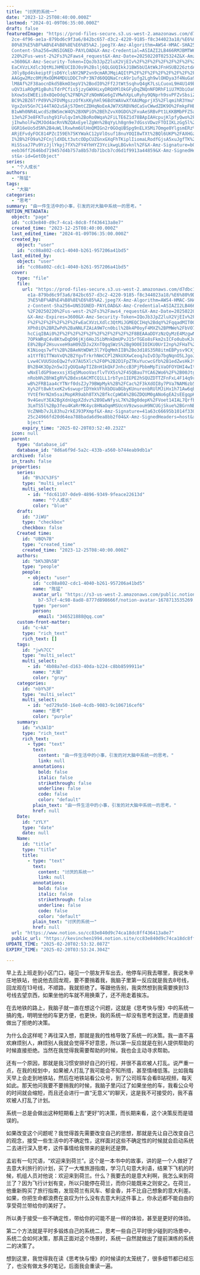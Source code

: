 ```yaml
---
title: "讨厌的系统一"
date: "2023-12-25T08:40:00.000Z"
lastmod: "2024-01-09T06:35:00.000Z"
draft: false
featuredImage: "https://prod-files-secure.s3.us-west-2.amazonaws.com/d7dbc101-8\
  2ce-4f96-ae1a-879bd6c9f3a6/842bc657-d3c2-4220-9185-f8c344023a18/%E6%80%9D%E8%\
  80%83%E5%BF%AB%E4%B8%8E%E6%85%A2.jpeg?X-Amz-Algorithm=AWS4-HMAC-SHA256&X-Amz-\
  Content-Sha256=UNSIGNED-PAYLOAD&X-Amz-Credential=ASIAZI2LB466RMJBMTW6%2F20250\
  220%2Fus-west-2%2Fs3%2Faws4_request&X-Amz-Date=20250220T025324Z&X-Amz-Expires\
  =3600&X-Amz-Security-Token=IQoJb3JpZ2luX2VjEIv%2F%2F%2F%2F%2F%2F%2F%2F%2F%2Fw\
  EaCXVzLXdlc3QtMiJHMEUCIDJ0s9%2Bslj6QLGUQIkkJ1BW5bUIAtWkJFnHSUB226ztdAiEA5B6NZ\
  J0ly8pd4skeiptFjsD6YclsNY2NP2vn9cmARJMqiAQItP%2F%2F%2F%2F%2F%2F%2F%2F%2F%2FAR\
  AAGgw2Mzc0MjMxODM4MDUiDDC7nPr3N7d60QQNaCrcA9r1ufg2Lgh9wlOHDya3f4NuGa9mo7MfZNZ\
  lM8Af%2F38aocnDkd5BkmO3epV1%2BodI0%2Ff2JtWt5sqhvQ4gK7LsLCuoxL9H4U149bJJ4NBxEe\
  uQV3iaROgM1gBuhiTdrPCfis5jzyGWXHixyDRQXMlOkGFyDqZNQnNFDRhF1iU7M3biOa9%2BAsaMF\
  bXow5sEWEEii0x8QeOdqC%2FND%2FzNOmNGe6gIVMwhXpLuRyhy9QNprh9svPFZvSbsiZITt0Xf%2\
  BC9%2BZ6TrPd9V%2FDVMgszzOfKsKKyhHl96BdtWAVwXfXAUMqprjX5%2FlqmihR3YmuY56pPEJmh\
  VgxZoV5Gn7C144TAO2uSAjS7DmtCZDHqNoEeAJW7XSRBVNdCaSvCWwdZDK9O%2FmkpFHBHvhBq0%2\
  B1wWh0NR4LwcdSzBWSmcW4Q%2BXNPiO%2BEhZvvX0GDG%2FxuAeSRBvPt1LKKBMbPFZ5a2%2Fxmnh\
  13e%2F3e8FKTushg91FulqvIm%2BoRo0Wqa%2FiLTE6Z1d78BApIAHcpujKlpfyQwo%2FIOJCUhfL\
  jIhwholFwZMJOd4acRnVNZQAxEyelZgWn%2BqYyLh8gn9e7dGssVDwzFTOIIKLzGg5l%2FMIuQHcY\
  UGR16eUo5dSN%2B4uWLlRxwhm6UlHnQMIGn2r0GOqUBSpg9nELXSMi7Omge0YlgsmERz%2Ba81UMS\
  ARjEFvdyFOC814PZcI59Eh75KYWakC12pVlOsuf18nuYOQI8wTXt%2BQl6UKP%2FAXHGzw3miRRPZ\
  I%2B%2FO9a%2FCnjldXDLt3utcODpCUZGnxGXqFhTKiplIiomaLRodfGjsA5xuJgfTK%2BH01AqL5\
  HiSSsaJ7Pu9YzJjlYkpj7fX%2FY4YhHYZ3YcikwgLBGvknl%2F&X-Amz-Signature=b001441997\
  eeb36ff2646bd719457d4b757a8b57db71bcb7cd6d1f9913a44859&X-Amz-SignedHeaders=ho\
  st&x-id=GetObject"
series:
  - "个人成长"
authors:
  - "陈猛"
tags:
  - "大脑"
categories:
  - "思考"
summary: "由一件生活中的小事，引发的对大脑中系统一的思考。"
NOTION_METADATA:
  object: "page"
  id: "cc83e840-d9c7-4ca1-8dc8-ff436413a8e7"
  created_time: "2023-12-25T08:40:00.000Z"
  last_edited_time: "2024-01-09T06:35:00.000Z"
  created_by:
    object: "user"
    id: "cc08a802-cdc1-4040-b261-957206a41bd5"
  last_edited_by:
    object: "user"
    id: "cc08a802-cdc1-4040-b261-957206a41bd5"
  cover:
    type: "file"
    file:
      url: "https://prod-files-secure.s3.us-west-2.amazonaws.com/d7dbc101-82ce-4f96-a\
        e1a-879bd6c9f3a6/842bc657-d3c2-4220-9185-f8c344023a18/%E6%80%9D%E8%80%8\
        3%E5%BF%AB%E4%B8%8E%E6%85%A2.jpeg?X-Amz-Algorithm=AWS4-HMAC-SHA256&X-Am\
        z-Content-Sha256=UNSIGNED-PAYLOAD&X-Amz-Credential=ASIAZI2LB466RE4WV6ID\
        %2F20250220%2Fus-west-2%2Fs3%2Faws4_request&X-Amz-Date=20250220T025240Z\
        &X-Amz-Expires=3600&X-Amz-Security-Token=IQoJb3JpZ2luX2VjEIv%2F%2F%2F%2\
        F%2F%2F%2F%2F%2F%2FwEaCXVzLXdlc3QtMiJGMEQCIHq%2BdqY%2FqqadMIT0GugR4Zc3X\
        XPh0iQ%2BRZwPd%2BaNNLFZAiA9W7cn0bil%2Bk4P0oyF4MXZ%2BPMWe%2FbVO77uHL2wUr\
        hcCiqIBAi0%2F%2F%2F%2F%2F%2F%2F%2F%2F%2F8BEAAaDDYzNzQyMzE4MzgwNSIMeEA5d\
        7OPkWRqC4v8KtwDqD96jKj6HoJ5ibMnkDmUPvJ15rTGEo8sFkm2sICFo0ubvKJqmGMkP0E2\
        E8%2BpF2HsuvxeH9aH09ZDJx2XnT0gqSWzS%2Bg9O0EIOIKU0UrI2np%2FHaT%2F1UujcYo\
        K1Nioqs7wft%2B%2BAeNtWDWt3l7YQqMmhIIB%2Bo3d18S35R8itmEBPysv9CXjYQk2lJfF\
        a1tYfB1TTWaVxQ%2B2YgvTrkrhNmCCPl2NkUXXwCeoqJuIvD3p7bgNqnO5LJgoJNgJNe3pv\
        Lvw4CVUU5UoEQw2fvX7AU5Xlc%2F0P%2B2D1FpZTKuYucwcGfb%2B1edZwsHkJtRzYOyo%2\
        B%2B4K3Dp2n5wJIyQUQaApTIZ8nH1kQkFJnhccB3PjPbbmMpTiVaOFOYOHI4wItXUaBeZ0A\
        wNxEldGP9aexxsjXSqSMuooVasflvTVXSs%2F45QBau7YCA62Wo6%2F%2B00JtgFZib5dfk\
        nRobN%2BhWIgRV%2Bdxs6ACMTCQ1LL1rbTyn1IEPE2hSQUZDTTZFnFxL4F14q9r29takiXk\
        wB%2FRB1aa4cYTNrf0dsZJy79BWpMyk%2B%2FCac%2F3kXdOI8y7PVa7NAM6zb5t%2B1RRE\
        Xy%2Ft8wktxeK2v6swuprIDYmkVFhXbDUaBGbyKUnurenbRUlMJiHx1h71Aw6qbavQY6pgE\
        YVtEfHrN2m5saiMopKR9abh8TX%2BfkcCpWOA%2BGZDQUM0gANo6gEA2sEEgqpK51osaZpo\
        9v4GeuY3EA2BgXdnUqpXZdvz%2B9EwNfysL7K%2Bg0depK%2FVoet14IAL7QrfbZLsA%2BD\
        3LmTS5l%2Bp3feu4KaRrMK4yc8HNaOqmMSUcnV9zwsouH9NCUGjSkue%2BGrnNBD%2B1OGO\
        VcZNHb7vJL83hu2rkEJ93PXmpf&X-Amz-Signature=41a63c66695b1014f330eae52298\
        25c24966fd20d64ea788bada6d9ea8bb2f04&X-Amz-SignedHeaders=host&x-id=GetO\
        bject"
      expiry_time: "2025-02-20T03:52:40.232Z"
  icon: null
  parent:
    type: "database_id"
    database_id: "8d6a6f9d-5a2c-433b-a560-b744eab9db1a"
  archived: false
  in_trash: false
  properties:
    series:
      id: "B%3C%3FS"
      type: "multi_select"
      multi_select:
        - id: "fdc61107-0de9-4896-9349-9feace22613d"
          name: "个人成长"
          color: "blue"
    draft:
      id: "JiWU"
      type: "checkbox"
      checkbox: false
    Created time:
      id: "UBQ%7B"
      type: "created_time"
      created_time: "2023-12-25T08:40:00.000Z"
    authors:
      id: "bK%3B%5B"
      type: "people"
      people:
        - object: "user"
          id: "cc08a802-cdc1-4040-b261-957206a41bd5"
          name: "陈猛"
          avatar_url: "https://s3-us-west-2.amazonaws.com/public.notion-static.com/775523\
            b7-57cf-4c98-8ad8-8777d898666f/notion-avatar-1678713535269.png"
          type: "person"
          person:
            email: "346521888@qq.com"
    custom-front-matter:
      id: "c~kA"
      type: "rich_text"
      rich_text: []
    tags:
      id: "jw%7CC"
      type: "multi_select"
      multi_select:
        - id: "4b08a7ed-d163-40da-b224-c8bb8599911e"
          name: "大脑"
          color: "gray"
    categories:
      id: "nbY%3F"
      type: "multi_select"
      multi_select:
        - id: "ed729a50-16e0-4cdb-9083-9c106716cef6"
          name: "思考"
          color: "purple"
    summary:
      id: "x%3AlD"
      type: "rich_text"
      rich_text:
        - type: "text"
          text:
            content: "由一件生活中的小事，引发的对大脑中系统一的思考。"
            link: null
          annotations:
            bold: false
            italic: false
            strikethrough: false
            underline: false
            code: false
            color: "default"
          plain_text: "由一件生活中的小事，引发的对大脑中系统一的思考。"
          href: null
    Date:
      id: "zYLY"
      type: "date"
      date: null
    Name:
      id: "title"
      type: "title"
      title:
        - type: "text"
          text:
            content: "讨厌的系统一"
            link: null
          annotations:
            bold: false
            italic: false
            strikethrough: false
            underline: false
            code: false
            color: "default"
          plain_text: "讨厌的系统一"
          href: null
  url: "https://www.notion.so/cc83e840d9c74ca18dc8ff436413a8e7"
  public_url: "https://kevinchen1994.notion.site/cc83e840d9c74ca18dc8ff436413a8e7"
UPDATE_TIME: "2025-02-20T02:53:32.087Z"
EXPIRY_TIME: "2025-02-20T03:53:24.304Z"

---
```

<link rel="stylesheet" href="https://cdn.jsdelivr.net/npm/katex@0.16.2/dist/katex.min.css" integrity="sha384-bYdxxUwYipFNohQlHt0bjN/LCpueqWz13HufFEV1SUatKs1cm4L6fFgCi1jT643X" crossorigin="anonymous">


早上去上班走到小区门口，碰见一个朋友开车出去，他停车问我去哪里，我说朱辛庄地铁站，他说他去回龙观，要不要捎着我，我脑子里第一反应就是我去8号线，回龙观在13号线，不顺路，我就拒绝了。等跟他告别，我突然想到我需要换到13号线去望京西，如果坐他的车就不用换乘了，还不用走着挨冻。


在去地铁的路上，我脑子就一直在想这个问题，这就是《思考快与慢》中的系统一搞的鬼，明明坐他的车更方便，也更快，我的系统一却没有思考到这里，而是直接做出了拒绝的决策。


为什么会这样呢？再往深入想，那就是我的性格导致了系统一的决策。我一直不喜欢麻烦别人，麻烦别人我就会觉得不好意思，所以第一反应就是在别人提供帮助的时候直接拒绝。当然在我觉得我需要帮助的时候，我也会主动寻求帮助。


还有一个原因，那就是我习惯安排好自己的行程，并很不喜欢被人打乱。说严重一点，在我的规划中，如果被人打乱了我可能会不知所措，甚至情绪低落。比如我每天早上会走到地铁站，然后在地铁站看公众号，到了公司班车会看B站视频，每天如此。那天他问我要不要捎我的时候，我脑子里闪过了如果坐他的车，我看公众号的时间就会缩短，而且还会进行一直“无意义”的聊天，这是我不可接受的，我不喜欢被人打乱了计划。


系统一总是会做出这种短期看上去“更好”的决策，而长期来看，这个决策反而是错误的。


如果改变这个问题呢？我觉得首先需要改变自己的思想，那就是先让自己改变自己的观念，接受一些生活中的不确定性，这样面对这些不确定性的时候就会启动系统二去进行深入思考，这件事情给我带来的是利还是弊。


孟岩有一句咒语，“欢迎来到荷兰”。这个是一本书中的故事，讲的是一个人做好了去意大利旅行的计划，买了一大堆旅游指南，学习几句意大利语，结果下飞机的时候，机组人员对他说：欢迎来到荷兰。什么？我要去的是意大利啊，我怎么来到荷兰了？因为飞行计划有变，所以只能停在荷兰，而你只能既来之则安之。在荷兰，他重新购买了旅行指南，发现荷兰有风车、郁金香，并不比自己想象的意大利差。如果，你把生命都浪费在哀叹为什么没有去意大利这件事上，你永远都不能自由的享受荷兰带给你的美好了。


所以勇于接受一些不确定性，带给你的可能不是一样的体验，甚至是更好的体验。


第二个方法就是平时多锻炼自己的系统二，思考一些自己平时很少碰到的场景中，系统二会如何决策，那真正面对这个场景时，系统一自然就做出了提前演练的系统二的决策了。


想到这里，我觉得我在读《思考快与慢》的时候读的太笼统了，很多细节都已经忘了，也没有做太多的笔记，后面我会重读一遍。

